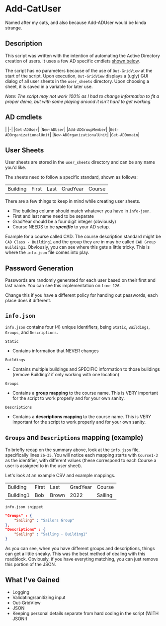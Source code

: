 # Add-CatUser

Named after my cats, and also because Add-ADUser would be kinda strange.

## Description

This script was written with the intention of automating the Active Directory creation of users. It uses a few AD specific cmdlets [shown below](#ad-cmdlets).

The script has no parameters because of the use of `Out-GridView` at the start of the script. Upon execution, `Out-GridView` displays a (ugly) GUI dialog of all user sheets in the `user_sheets` directory. Upon choosing a sheet, it is saved in a variable for later use.

*Note: The script may not work 100% as I had to change information to fit a proper demo, but with some playing around it isn't hard to get working.*

## AD cmdlets

|
|-|
|`Get-ADUser`|
|`New-ADUser`|
|`Add-ADGroupMember`|
|`Get-ADOrganizationalUnit`|
|`New-ADOrganizationalUnit`|
|`Get-ADDomain`|

## User Sheets

User sheets are stored in the `user_sheets` directory and can be any name you'd like.

The sheets need to follow a specific standard, shown as follows:

||||||
|-|-|-|-|-|
|Building|First|Last|GradYear|Course|

There are a few things to keep in mind while creating user sheets.
- The building column should match whatever you have in `info-json`.
- First and last name need to be separate
- GradYear should be a four digit integer (obviously)
- Course NEEDS to be __*specific*__ to your AD setup.

Example for a course called CAD. The course description standard might be `CAD Class - Building1` and the group they are in may be called `CAD Group Building1`. Obviously, you can see where this gets a little tricky. This is where the `info.json` file comes into play.

## Password Generation

Passwords are randomly generated for each user based on their first and last name. You can see this implementation on `line 126`.

Change this if you have a different policy for handing out passwords, each place does it different.

## `info.json`

`info.json` contains four (4) unique identifiers, being `Static`, `Buildings`, `Groups`, and `Descriptions`.

`Static`
- Contains information that NEVER changes

`Buildings`
- Contains multiple buildings and SPECIFIC information to those buildings (remove Building2 if only working with one location)

`Groups`
- Contains a **group mapping** to the course name. This is VERY important for the script to work properly and for your own sanity.

`Descriptions`
- Contains a **descriptions mapping** to the course name. This is VERY important for the script to work properly and for your own sanity.

## `Groups` and `Descriptions` mapping (example)

To briefly recap on the summary above, look at the `info.json` file, specifically lines `26-35`. You will notice each mapping starts with `Course1-3` as the identifier, with different values (these correspond to each Course a user is assigned to in the user sheet). 

Let's look at an example CSV and example mappings.

||||||
|-|-|-|-|-|
|Building|First|Last|GradYear|Course|
|Building1|Bob|Brown|2022|Sailing

`info.json snippet`
```json
"Groups" : {
    "Sailing" : "Sailors Group"
},
"Descriptions" : {
    "Sailing" : "Sailing - Building1"
}
```

As you can see, when you have different groups and descriptions, things can get a little sneaky. This was the best method of dealing with this roadblock. Obviously, if you have everyting matching, you can just remove this portion of the JSON.

## What I've Gained
- Logging
- Validating/sanitizing input
- Out-GridView
- JSON
- Keeping personal details separate from hard coding in the script (WITH JSON!)